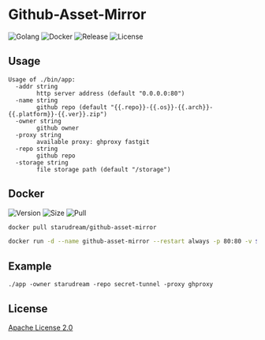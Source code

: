 # Github-Asset-Mirror

![Golang](https://img.shields.io/github/actions/workflow/status/starudream/github-asset-mirror/golang.yml?label=golang&style=for-the-badge)
![Docker](https://img.shields.io/github/actions/workflow/status/starudream/github-asset-mirror/docker.yml?label=docker&style=for-the-badge)
![Release](https://img.shields.io/github/v/release/starudream/github-asset-mirror?include_prereleases&sort=semver&style=for-the-badge)
![License](https://img.shields.io/github/license/starudream/github-asset-mirror?style=for-the-badge)

## Usage

```text
Usage of ./bin/app:
  -addr string
    	http server address (default "0.0.0.0:80")
  -name string
    	github repo (default "{{.repo}}-{{.os}}-{{.arch}}-{{.platform}}-{{.ver}}.zip")
  -owner string
    	github owner
  -proxy string
    	available proxy: ghproxy fastgit
  -repo string
    	github repo
  -storage string
    	file storage path (default "/storage")
```

## Docker

![Version](https://img.shields.io/docker/v/starudream/github-asset-mirror?sort=semver&style=for-the-badge)
![Size](https://img.shields.io/docker/image-size/starudream/github-asset-mirror?sort=semver&style=for-the-badge)
![Pull](https://img.shields.io/docker/pulls/starudream/github-asset-mirror?style=for-the-badge)

```bash
docker pull starudream/github-asset-mirror
```

```bash
docker run -d --name github-asset-mirror --restart always -p 80:80 -v $(pwd)/storage:/storage starudream/github-asset-mirror
```

## Example

```shell
./app -owner starudream -repo secret-tunnel -proxy ghproxy
```

## License

[Apache License 2.0](./LICENSE)
